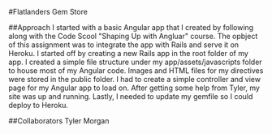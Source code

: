 #Flatlanders Gem Store

##Approach
I started with a basic Angular app that I created by following along with the Code Scool "Shaping Up with Angluar" course. The opbject of this assignment was to integrate the app with Rails and serve it on Heroku. I started off by creating a new Rails app in the root folder of my app. I created a simple file structure under my app/assets/javascripts folder to house most of my Angular code. Images and HTML files for my directives were stored in the public folder. I had to create a simple controller and view page for my Angular app to load on. After getting some help from Tyler, my site was up and running. Lastly, I needed to update my gemfile so I could deploy to Heroku.

##Collaborators
Tyler Morgan